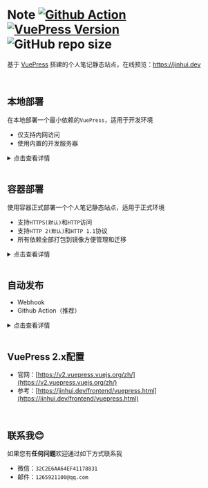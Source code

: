 # Note [![Github Action](https://github.com/vvfock3r/note/workflows/build/badge.svg)](https://github.com/vvfock3r/note/blob/main/.github/workflows/main.yml) [![VuePress Version](https://img.shields.io/badge/vuepress-2.0.0--beta.46-blue)](https://v2.vuepress.vuejs.org/zh/) ![GitHub repo size](https://img.shields.io/github/repo-size/vvfock3r/note)

基于 [VuePress](https://v2.vuepress.vuejs.org/zh/) 搭建的个人笔记静态站点，在线预览：https://jinhui.dev

<br />

## 本地部署 

在本地部署一个最小依赖的`VuePress`，适用于开发环境

* 仅支持内网访问
* 使用内置的开发服务器

<details>
    <summary>点击查看详情</summary>
    <p>

```bash
# (1) 下载源码
# [root@localhost ~]# git clone --depth 1 git@github.com:vvfock3r/note.git
[root@localhost ~]# git clone --depth 1 https://github.com/vvfock3r/note.git
[root@localhost ~]# cd note

# (2) 安装依赖
[root@localhost note]# yarn
yarn install v1.22.17
[1/4] Resolving packages...
[2/4] Fetching packages...
[3/4] Linking dependencies...
warning "vuepress>vuepress-vite@2.0.0-beta.46" has unmet peer dependency "@vuepress/client@^2.0.0-beta.42"
warning "vuepress>vuepress-vite@2.0.0-beta.46" has unmet peer dependency "vue@^3.2.35"
[4/4] Building fresh packages...
Done in 2.05s.

# (3) 启动服务
[root@localhost note]# yarn docs:dev
yarn run v1.22.17
$ vuepress dev docs
info Initializing VuePress and preparing data...

  vite v2.9.9 dev server running at:

  > Local:    http://localhost:8080/
  > Network:  http://10.0.8.4:8080/
  > Network:  http://172.17.0.1:8080/
8:20:02 PM [vite] ✨ optimized dependencies changed. reloading
```

</p>
</details>

<br />

## 容器部署

使用容器正式部署一个个人笔记静态站点，适用于正式环境

* 支持`HTTPS(默认)`和`HTTP`访问
* 支持`HTTP 2(默认)`和`HTTP 1.1`协议
* 所有依赖全部打包到镜像方便管理和迁移

<details>
    <summary>点击查看详情</summary>
    <p>

```bash
# (1)下载源码
# [root@localhost ~]# git clone --depth 1 git@github.com:vvfock3r/note.git
[root@localhost ~]# git clone --depth 1 https://github.com/vvfock3r/note.git
[root@localhost ~]# cd note

# (2) 构建镜像并启动容器
[root@localhost note]# docker image build -t nginx:webserver --memory 2g .

# (3) 启动容器
[root@localhost note]# docker container run \
--name jinhui.dev \
-p80:80 -p443:443 \
--restart always \
--memory 1g \
-d \
nginx:webserver

# (4) 域名解析
#     1、公网解析需要修改 jinhui.dev和www.jinhui.dev A记录
#     2、本地解析可以使用/etc/hosts
[root@localhost note]# grep -E "[[:blank:]]jinhui.dev$" /etc/hosts \
|| sed -i '$a 127.0.0.1 jinhui.dev' /etc/hosts

[root@localhost note]# cat /etc/hosts
127.0.0.1 jinhui.dev
```

</p>
</details>

<br />

## 自动发布

* Webhook
* Github Action（推荐）

<details>
    <summary>点击查看详情</summary>
    <p>

**（1）自动发布方式对比**

| 发布方式      | 说明                                                         | 优势                                 | 劣势                                                         |
| ------------- | ------------------------------------------------------------ | ------------------------------------ | ------------------------------------------------------------ |
| Webhook       | （1）首先启动一个公网可访问的Web Server<br />（2）当有代码提交时，Github会给Web Server发送POST请求<br />（3）Server接到请求后执行发布所需要的一系列流程 | 简单                                 | 服务器需要额外开放一个端口；<br />打包等操作会占用服务器资源 |
| Github Action | 我们只需要编写一个YAML文件在Github所提供的云环境内进行各种操作完成发布 | 无额外端口开放；<br />不占用系统资源 | YAML编写略复杂；<br />通常需要开放SSH端口给云环境            |

**（2）Webhook**

**服务端配置**

```bash
# (1)下载源码到/root/下
# [root@localhost ~]# git clone --depth 1 git@github.com:vvfock3r/note.git
[root@localhost ~]# git clone --depth 1 https://github.com/vvfock3r/note.git

# 拷贝 note/scripts/webhook.py
[root@localhost ~]# cp -raf note/scripts/webhook.py .

# 修改Github_Secret，保持与Web界面配置的一样
[root@localhost ~]# vim webhook.py.py
...
Github_Secret = "1YbutGiyBDV6hlix"  # 根据实际情况修改
...

# 启动Server
[root@localhost ~]# tmux new -s webhook
[root@localhost ~]# python3 webhook.py 
 * Serving Flask app 'webhook' (lazy loading)
 * Environment: production
   WARNING: This is a development server. Do not use it in a production deployment.
   Use a production WSGI server instead.
 * Debug mode: off
 * Running on all addresses.
   WARNING: This is a development server. Do not use it in a production deployment.
 * Running on http://10.0.8.4:12345/ (Press CTRL+C to quit)
```

**Github Web配置**

![image-20220623124356891](https://tuchuang-1257805459.cos.accelerate.myqcloud.com//image-20220623124356891.png)

**（3）Github Action（推荐）**

**编写YAML**

参考：[https://github.com/vvfock3r/note/blob/main/.github/workflows/main.yml](https://github.com/vvfock3r/note/blob/main/.github/workflows/main.yml)

**配置Github Secrets**

![image-20220623124558992](https://tuchuang-1257805459.cos.accelerate.myqcloud.com//image-20220623124558992.png)

</p>
</details>

<br />

## VuePress 2.x配置

* 官网：[https://v2.vuepress.vuejs.org/zh/](https://v2.vuepress.vuejs.org/zh/)
* 参考：[https://jinhui.dev/frontend/vuepress.html](https://jinhui.dev/frontend/vuepress.html)

<br />

## 联系我😊

如果您有**任何问题**欢迎通过如下方式联系我

* 微信：`32C2E6AA64EF41178831`
* 邮件：`1265921100@qq.com`
